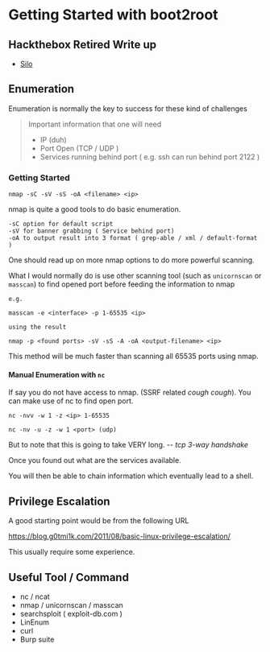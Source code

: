 # Getting Started with boot2root 

## Hackthebox Retired Write up
- [Silo](https://lycjackie.github.io/boot2root/silo)

## Enumeration

Enumeration is normally the key to success for these kind of challenges

> Important information that one will need
>
> - IP (duh)
> - Port Open (TCP / UDP )
> - Services running behind port ( e.g. ssh can run behind port 2122 )



### Getting Started

```
nmap -sC -sV -sS -oA <filename> <ip>
```

nmap is quite a good tools to do basic enumeration.

```
-sC option for default script
-sV for banner grabbing ( Service behind port)
-oA to output result into 3 format ( grep-able / xml / default-format )
```

One should read up on more nmap options to do more powerful scanning. 

What I would normally do is use other scanning tool (such as `unicornscan` or `masscan`) to find opened port before feeding the information to nmap

```
e.g.

masscan -e <interface> -p 1-65535 <ip>

using the result 

nmap -p <found ports> -sV -sS -A -oA <output-filename> <ip>
```

This method will be much faster than scanning all 65535 ports using nmap.

#### Manual Enumeration with `nc`

If say you do not have access to nmap. (SSRF related *cough cough*). You can make use of nc to find open port.

```
nc -nvv -w 1 -z <ip> 1-65535

nc -nv -u -z -w 1 <port> (udp)
```

But to note that this is going to take VERY long. --  *tcp 3-way handshake* 



Once you found out what are the services available. 

You will then be able to chain information which eventually lead to a shell. 



## Privilege Escalation

A good starting point would be from the following URL

https://blog.g0tmi1k.com/2011/08/basic-linux-privilege-escalation/

This usually require some experience. 



## Useful Tool / Command

- nc / ncat
- nmap / unicornscan / masscan
- searchsploit ( exploit-db.com )
- LinEnum 
- curl 
- Burp suite
